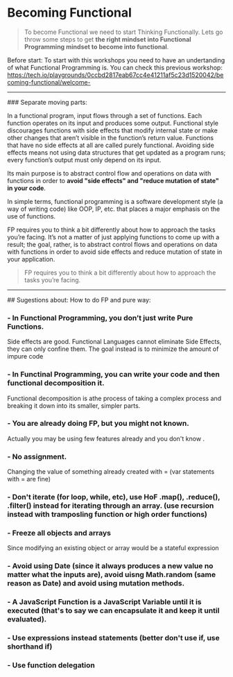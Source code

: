 # Becoming Functional

> To become Functional we need to start Thinking Functionally. Lets go throw some steps to get **the right mindset into Functional Programming mindset to become into functional**.

Before start:
To start with this workshops you need to have an undertanding of what Functional Programming is.
You can check this previous workshop: https://tech.io/playgrounds/0ccbd2817eab67cc4e41211af5c23d1520042/becoming-functional/welcome-

---

### Separate moving parts:

In a functional program, input flows through a set of functions. Each function operates on its input and produces some output.
Functional style discourages functions with side effects that modify internal state or make other changes that aren’t
visible in the function’s return value. Functions that have no side effects at all are called purely functional.
Avoiding side effects means not using data structures that get updated as a program runs; every function’s
output must only depend on its input.

Its main purpose is to abstract control flow and operations on data with functions in order to **avoid
"side effects" and "reduce mutation of state" in your code**.

In simple terms, functional programming is a software development style (a way of writing code) like OOP, IP, etc.
that places a major emphasis on the use of functions. 

FP requires you to think a bit differently about how to approach the tasks you’re facing. It’s not a matter of just applying functions to come up with a result; the goal, rather, is to abstract control flows and operations on data with functions in order to avoid side effects and reduce mutation of state in your application.

> FP requires you to think a bit differently about how to approach the tasks you’re facing.

***
## Sugestions about: How to do FP and pure way:

### - In Functional Programming, you don’t just write Pure Functions.
Side effects are good. Functional Languages cannot eliminate Side Effects, they can only confine them. 
The goal instead is to minimize the amount of impure code

### - In Functinal Programming, you can write your code and then functional decomposition it.
Functional decomposition is athe process of taking a complex process and breaking it down into its smaller, simpler parts.

### - You are already doing FP, but you might not known.
Actually you may be using few features already and you don't know .

### - No assignment. 
Changing the value of something already created with = (var statements with = are fine)

### - Don't iterate (for loop, while, etc), use HoF .map(), .reduce(), .filter() instead for iterating through an array. (use recursion instead with tramposling function or high order functions)

### - Freeze all objects and arrays
Since modifying an existing object or array would be a stateful expression

### - Avoid using Date (since it always produces a new value no matter what the inputs are), avoid uisng Math.random (same reason as Date) and avoid using mutation methods.

### - A JavaScript Function is a JavaScript Variable until it is executed (that's to say we can encapsulate it and keep it until evaluated).

### - Use expressions instead statements (better don't use if, use shorthand if)

### - Use function delegation





